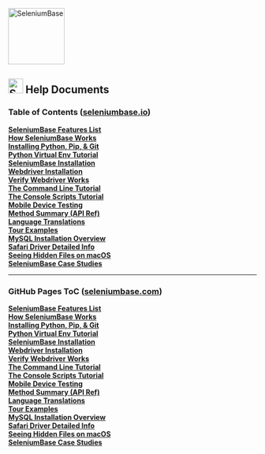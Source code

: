 <div><a href="https://github.com/seleniumbase/SeleniumBase"><img src="https://cdn2.hubspot.net/hubfs/100006/images/sb_media_logo.png" alt="SeleniumBase" height="114" /></a></div>

## <img src="https://seleniumbase.io/img/sb_icon.png" title="SeleniumBase" height="30" /> Help Documents

<h3>Table of Contents (<a href="https://seleniumbase.io">seleniumbase.io</a>)</h3>

<div><a href="https://seleniumbase.io/help_docs/features_list/"><b>SeleniumBase Features List</b></a></div>
<div><a href="https://seleniumbase.io/help_docs/how_it_works/"><b>How SeleniumBase Works</b></a></div>
<div><a href="https://seleniumbase.io/help_docs/install_python_pip_git/"><b>Installing Python, Pip, & Git</b></a></div>
<div><a href="https://seleniumbase.io/help_docs/virtualenv_instructions/"><b>Python Virtual Env Tutorial</b></a></div>
<div><a href="https://seleniumbase.io/help_docs/install/"><b>SeleniumBase Installation</b></a></div>
<div><a href="https://seleniumbase.io/help_docs/webdriver_installation/"><b>Webdriver Installation</b></a></div>
<div><a href="https://seleniumbase.io/help_docs/verify_webdriver/"><b>Verify Webdriver Works</b></a></div>
<div><a href="https://seleniumbase.io/help_docs/customizing_test_runs/"><b>The Command Line Tutorial</b></a></div>
<div><a href="https://seleniumbase.io/seleniumbase/console_scripts/ReadMe/"><b>The Console Scripts Tutorial</b></a></div>
<div><a href="https://seleniumbase.io/help_docs/mobile_testing/"><b>Mobile Device Testing</b></a></div>
<div><a href="https://seleniumbase.io/help_docs/method_summary/"><b>Method Summary (API Ref)</b></a></div>
<div><a href="https://seleniumbase.io/help_docs/translations/"><b>Language Translations</b></a></div>
<div><a href="https://seleniumbase.io/examples/tour_examples/ReadMe/"><b>Tour Examples</b></a></div>
<div><a href="https://seleniumbase.io/help_docs/mysql_installation/"><b>MySQL Installation Overview</b></a></div>
<div><a href="https://seleniumbase.io/help_docs/using_safari_driver/"><b>Safari Driver Detailed Info</b></a></div>
<div><a href="https://seleniumbase.io/help_docs/hidden_files_info/"><b>Seeing Hidden Files on macOS</b></a></div>
<div><a href="https://seleniumbase.io/help_docs/happy_customers/"><b>SeleniumBase Case Studies</b></a></div>

--------

<h3>GitHub Pages ToC (<a href="https://seleniumbase.com">seleniumbase.com</a>)</h3>

<div><a href="https://seleniumbase.com/help_docs/features_list.html"><b>SeleniumBase Features List</b></a></div>
<div><a href="https://seleniumbase.com/help_docs/how_it_works.html"><b>How SeleniumBase Works</b></a></div>
<div><a href="https://seleniumbase.com/help_docs/install_python_pip_git.html"><b>Installing Python, Pip, & Git</b></a></div>
<div><a href="https://seleniumbase.com/help_docs/virtualenv_instructions.html"><b>Python Virtual Env Tutorial</b></a></div>
<div><a href="https://seleniumbase.com/help_docs/install.html"><b>SeleniumBase Installation</b></a></div>
<div><a href="https://seleniumbase.com/help_docs/webdriver_installation.html"><b>Webdriver Installation</b></a></div>
<div><a href="https://seleniumbase.com/help_docs/verify_webdriver.html"><b>Verify Webdriver Works</b></a></div>
<div><a href="https://seleniumbase.com/help_docs/customizing_test_runs.html"><b>The Command Line Tutorial</b></a></div>
<div><a href="https://seleniumbase.com/seleniumbase/console_scripts/"><b>The Console Scripts Tutorial</b></a></div>
<div><a href="https://seleniumbase.com/help_docs/mobile_testing.html"><b>Mobile Device Testing</b></a></div>
<div><a href="https://seleniumbase.com/help_docs/method_summary.html"><b>Method Summary (API Ref)</b></a></div>
<div><a href="https://seleniumbase.com/help_docs/translations.html"><b>Language Translations</b></a></div>
<div><a href="https://seleniumbase.com/examples/tour_examples/"><b>Tour Examples</b></a></div>
<div><a href="https://seleniumbase.com/help_docs/mysql_installation.html"><b>MySQL Installation Overview</b></a></div>
<div><a href="https://seleniumbase.com/help_docs/using_safari_driver.html"><b>Safari Driver Detailed Info</b></a></div>
<div><a href="https://seleniumbase.com/help_docs/hidden_files_info.html"><b>Seeing Hidden Files on macOS</b></a></div>
<div><a href="https://seleniumbase.com/help_docs/happy_customers.html"><b>SeleniumBase Case Studies</b></a></div>
